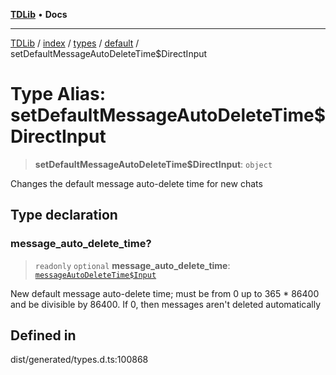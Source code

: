 [**TDLib**](../../../../../../README.md) • **Docs**

***

[TDLib](../../../../../../modules.md) / [index](../../../../../README.md) / [types](../../../README.md) / [default](../README.md) / setDefaultMessageAutoDeleteTime$DirectInput

# Type Alias: setDefaultMessageAutoDeleteTime$DirectInput

> **setDefaultMessageAutoDeleteTime$DirectInput**: `object`

Changes the default message auto-delete time for new chats

## Type declaration

### message\_auto\_delete\_time?

> `readonly` `optional` **message\_auto\_delete\_time**: [`messageAutoDeleteTime$Input`](messageAutoDeleteTime$Input.md)

New default message auto-delete time; must be from 0 up to 365 * 86400 and be divisible by 86400. If 0, then messages aren't deleted automatically

## Defined in

dist/generated/types.d.ts:100868
